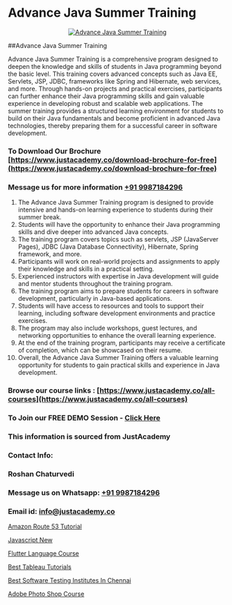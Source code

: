 # Advance Java Summer Training

<p align="center">
  <a href="https://justacademy.co/course-detail/core-java-training">
    <img src="https://justacademy.co/storage2/course_image/1677245426_course_image.webp" alt="Advance Java Summer Training">
  </a>
</p>
##Advance Java Summer Training

Advance Java Summer Training is a comprehensive program designed to deepen the knowledge and skills of students in Java programming beyond the basic level. This training covers advanced concepts such as Java EE, Servlets, JSP, JDBC, frameworks like Spring and Hibernate, web services, and more. Through hands-on projects and practical exercises, participants can further enhance their Java programming skills and gain valuable experience in developing robust and scalable web applications. The summer training provides a structured learning environment for students to build on their Java fundamentals and become proficient in advanced Java technologies, thereby preparing them for a successful career in software development.
### To Download Our Brochure [https://www.justacademy.co/download-brochure-for-free](https://www.justacademy.co/download-brochure-for-free)
### Message us for more information [+91 9987184296](https://api.whatsapp.com/send?phone=919987184296)
1) The Advance Java Summer Training program is designed to provide intensive and hands-on learning experience to students during their summer break.
2) Students will have the opportunity to enhance their Java programming skills and dive deeper into advanced Java concepts.
3) The training program covers topics such as servlets, JSP (JavaServer Pages), JDBC (Java Database Connectivity), Hibernate, Spring framework, and more.
4) Participants will work on real-world projects and assignments to apply their knowledge and skills in a practical setting.
5) Experienced instructors with expertise in Java development will guide and mentor students throughout the training program.
6) The training program aims to prepare students for careers in software development, particularly in Java-based applications.
7) Students will have access to resources and tools to support their learning, including software development environments and practice exercises.
8) The program may also include workshops, guest lectures, and networking opportunities to enhance the overall learning experience.
9) At the end of the training program, participants may receive a certificate of completion, which can be showcased on their resume.
10) Overall, the Advance Java Summer Training offers a valuable learning opportunity for students to gain practical skills and experience in Java development.

### Browse our course links : [https://www.justacademy.co/all-courses](https://www.justacademy.co/all-courses) 
### To Join our FREE DEMO Session - [Click Here](https://www.justacademy.co/register-for-course-demo)


### This information is sourced from JustAcademy
### Contact Info:
### Roshan Chaturvedi
### Message us on Whatsapp: [+91 9987184296](https://api.whatsapp.com/send?phone=919987184296)
### Email id: [info@justacademy.co](mailto:info@justacademy.co)
                
[Amazon Route 53 Tutorial](https://www.linkedin.com/pulse/amazon-route-53-tutorial-justacademy-ahmedabad-yn1ce?trackingId=rEZnbVh5BbL4WXq23HcZMA%3D%3D&lipi=urn%3Ali%3Apage%3Ad_flagship3_company_admin%3BgDkJO5giR6GYKSrzSn7zAw%3D%3D)

[Javascript New](https://www.linkedin.com/pulse/javascript-new-software-training-mountain-view-ktkfe?trackingId=s5y4yZqQlubBEZYpkoa7hw%3D%3D&lipi=urn%3Ali%3Apage%3Ad_flagship3_company_admin%3BRmRTtwAISLyMmFqcBdL04g%3D%3D)

[Flutter Language Course](https://medium.com/@akanshapatil/flutter-language-course-c99cb20e5d75)

[Best Tableau Tutorials](https://medium.com/@ranepooja/best-tableau-tutorials-b1caeb8037a2)

[Best Software Testing Institutes In Chennai](https://justacademyin.github.io/justacademy/best-software-testing-institutes-in-chennai)

[Adobe Photo Shop Course](https://justacademyin.github.io/justacademy/adobe-photo-shop-course)

